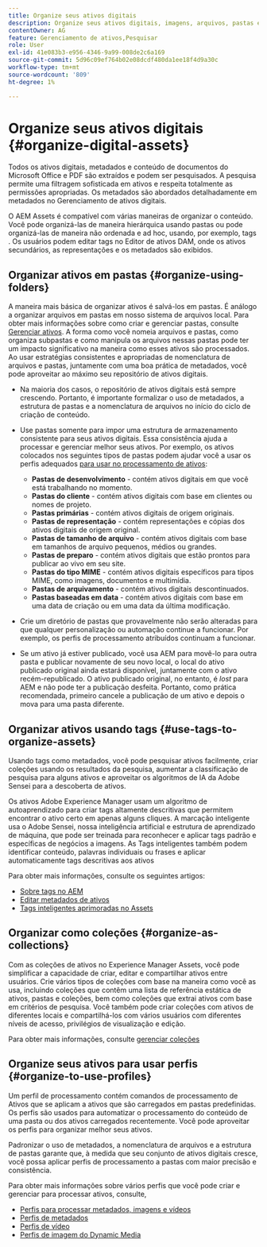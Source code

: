 ```yaml
---
title: Organize seus ativos digitais
description: Organize seus ativos digitais, imagens, arquivos, pastas e assim por diante usando o Experience Manager.
contentOwner: AG
feature: Gerenciamento de ativos,Pesquisar
role: User
exl-id: 41e083b3-e956-4346-9a99-008de2c6a169
source-git-commit: 5d96c09ef764b02e08dcdf480da1ee18f4d9a30c
workflow-type: tm+mt
source-wordcount: '809'
ht-degree: 1%

---
```


# Organize seus ativos digitais {#organize-digital-assets}

Todos os ativos digitais, metadados e conteúdo de documentos do Microsoft Office e PDF são extraídos e podem ser pesquisados. A pesquisa permite uma filtragem sofisticada em ativos e respeita totalmente as permissões apropriadas. Os metadados são abordados detalhadamente em metadados no Gerenciamento de ativos digitais.

O AEM Assets é compatível com várias maneiras de organizar o conteúdo. Você pode organizá-las de maneira hierárquica usando pastas ou pode organizá-las de maneira não ordenada e ad hoc, usando, por exemplo, tags . Os usuários podem editar tags no Editor de ativos DAM, onde os ativos secundários, as representações e os metadados são exibidos.

## Organizar ativos em pastas {#organize-using-folders}

A maneira mais básica de organizar ativos é salvá-los em pastas. É análogo a organizar arquivos em pastas em nosso sistema de arquivos local. Para obter mais informações sobre como criar e gerenciar pastas, consulte [Gerenciar ativos](managing-assets-touch-ui.md). A forma como você nomeia arquivos e pastas, como organiza subpastas e como manipula os arquivos nessas pastas pode ter um impacto significativo na maneira como esses ativos são processados. Ao usar estratégias consistentes e apropriadas de nomenclatura de arquivos e pastas, juntamente com uma boa prática de metadados, você pode aproveitar ao máximo seu repositório de ativos digitais.

* Na maioria dos casos, o repositório de ativos digitais está sempre crescendo. Portanto, é importante formalizar o uso de metadados, a estrutura de pastas e a nomenclatura de arquivos no início do ciclo de criação de conteúdo.
* Use pastas somente para impor uma estrutura de armazenamento consistente para seus ativos digitais. Essa consistência ajuda a processar e gerenciar melhor seus ativos. Por exemplo, os ativos colocados nos seguintes tipos de pastas podem ajudar você a usar os perfis adequados [para usar no processamento de ativos](processing-profiles.md):

   * **Pastas de desenvolvimento**  - contém ativos digitais em que você está trabalhando no momento.
   * **Pastas do cliente**  - contém ativos digitais com base em clientes ou nomes de projeto.
   * **Pastas primárias**  - contém ativos digitais de origem originais.
   * **Pastas de representação**  - contém representações e cópias dos ativos digitais de origem original.
   * **Pastas de tamanho de arquivo**  - contém ativos digitais com base em tamanhos de arquivo pequenos, médios ou grandes.
   * **Pastas de preparo**  - contém ativos digitais que estão prontos para publicar ao vivo em seu site.
   * **Pastas do tipo MIME**  - contém ativos digitais específicos para tipos MIME, como imagens, documentos e multimídia.
   * **Pastas de arquivamento**  - contém ativos digitais descontinuados.
   * **Pastas baseadas em data**  - contém ativos digitais com base em uma data de criação ou em uma data da última modificação.

* Crie um diretório de pastas que provavelmente não serão alteradas para que qualquer personalização ou automação continue a funcionar. Por exemplo, os perfis de processamento atribuídos continuam a funcionar.
* Se um ativo já estiver publicado, você usa AEM para movê-lo para outra pasta e publicar novamente de seu novo local, o local do ativo publicado original ainda estará disponível, juntamente com o ativo recém-republicado. O ativo publicado original, no entanto, é *lost* para AEM e não pode ter a publicação desfeita. Portanto, como prática recomendada, primeiro cancele a publicação de um ativo e depois o mova para uma pasta diferente.

## Organizar ativos usando tags {#use-tags-to-organize-assets}

Usando tags como metadados, você pode pesquisar ativos facilmente, criar coleções usando os resultados da pesquisa, aumentar a classificação de pesquisa para alguns ativos e aproveitar os algoritmos de IA da Adobe Sensei para a descoberta de ativos.

Os ativos Adobe Experience Manager usam um algoritmo de autoaprendizado para criar tags altamente descritivas que permitem encontrar o ativo certo em apenas alguns cliques. A marcação inteligente usa o Adobe Sensei, nossa inteligência artificial e estrutura de aprendizado de máquina, que pode ser treinada para reconhecer e aplicar tags padrão e específicas de negócios a imagens. As Tags inteligentes também podem identificar conteúdo, palavras individuais ou frases e aplicar automaticamente tags descritivas aos ativos

Para obter mais informações, consulte os seguintes artigos:

* [Sobre tags no AEM](/help/sites-authoring/tags.md)
* [Editar metadados de ativos](meta-edit.md)
* [Tags inteligentes aprimoradas no Assets](enhanced-smart-tags.md)

## Organizar como coleções {#organize-as-collections}

Com as coleções de ativos no Experience Manager Assets, você pode simplificar a capacidade de criar, editar e compartilhar ativos entre usuários. Crie vários tipos de coleções com base na maneira como você as usa, incluindo coleções que contêm uma lista de referência estática de ativos, pastas e coleções, bem como coleções que extrai ativos com base em critérios de pesquisa.  Você também pode criar coleções com ativos de diferentes locais e compartilhá-los com vários usuários com diferentes níveis de acesso, privilégios de visualização e edição.

Para obter mais informações, consulte [gerenciar coleções](managing-collections-touch-ui.md)

<!-- TBD items: add screenshots where applicable
Any hints/recommendations of when to use what method of organizing? Some examples of how organizing helps towards a better taxonomy and improved content velocity.
Add back links to blog posts by marketing?
-->

## Organize seus ativos para usar perfis {#organize-to-use-profiles}

Um perfil de processamento contém comandos de processamento de Ativos que se aplicam a ativos que são carregados em pastas predefinidas. Os perfis são usados para automatizar o processamento do conteúdo de uma pasta ou dos ativos carregados recentemente. Você pode aproveitar os perfis para organizar melhor seus ativos.

Padronizar o uso de metadados, a nomenclatura de arquivos e a estrutura de pastas garante que, à medida que seu conjunto de ativos digitais cresce, você possa aplicar perfis de processamento a pastas com maior precisão e consistência.

Para obter mais informações sobre vários perfis que você pode criar e gerenciar para processar ativos, consulte,

* [Perfis para processar metadados, imagens e vídeos](processing-profiles.md)
* [Perfis de metadados](metadata-profiles.md)
* [Perfis de vídeo](video-profiles.md)
* [Perfis de imagem do Dynamic Media](image-profiles.md)
